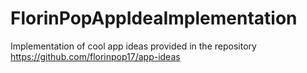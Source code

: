 # FlorinPopAppIdeaImplementation
Implementation of cool app ideas provided in the repository https://github.com/florinpop17/app-ideas
